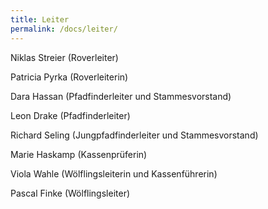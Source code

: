 ```yaml
---
title: Leiter
permalink: /docs/leiter/
---
```




Niklas Streier (Roverleiter)

Patricia Pyrka (Roverleiterin)

Dara Hassan (Pfadfinderleiter und Stammesvorstand)

Leon Drake (Pfadfinderleiter)

Richard Seling (Jungpfadfinderleiter und Stammesvorstand)

Marie Haskamp (Kassenprüferin)

Viola Wahle (Wölflingsleiterin und Kassenführerin)

Pascal Finke (Wölflingsleiter)
